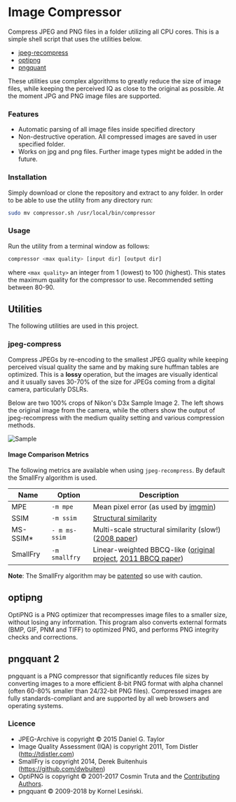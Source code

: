 # Image Compressor
Compress JPEG and PNG files in a folder utilizing all CPU cores. This is a simple shell script that uses the utilities below. 

* [jpeg-recompress](https://github.com/danielgtaylor/jpeg-archive)
* [optipng](http://optipng.sourceforge.net/)
* [pngquant](https://github.com/kornelski/pngquant)

These utilities use complex algorithms to greatly reduce the size of image files, while keeping the perceived IQ as close to the original as possible. At the moment JPG and PNG image files are supported.

### Features
* Automatic parsing of all image files inside specified directory
* Non-destructive operation. All compressed images are saved in user specified folder.
* Works on jpg and png files. Further image types might be added in the future.

### Installation
Simply download or clone the repository and extract to any folder.
In order to be able to use the utility from any directory run: 

```bash
sudo mv compressor.sh /usr/local/bin/compressor
```

### Usage
Run the utility from a terminal window as follows:

```bash
compressor <max quality> [input dir] [output dir] 
```

where `<max quality>` an integer from 1 (lowest) to 100 (highest). This states the maximum quality for the compressor to use. Recommended setting between 80-90.


Utilities
---------
The following utilities are used in this project. 

### jpeg-compress
Compress JPEGs by re-encoding to the smallest JPEG quality while keeping perceived visual quality the same and by making sure huffman tables are optimized. This is a **lossy** operation, but the images are visually identical and it usually saves 30-70% of the size for JPEGs coming from a digital camera, particularly DSLRs.

Below are two 100% crops of Nikon's D3x Sample Image 2. The left shows the original image from the camera, while the others show the output of jpeg-recompress with the medium quality setting and various compression methods. 

![Sample](https://cloud.githubusercontent.com/assets/106826/3633843/5fde26b6-0eff-11e4-8c98-f18dbbf7b510.png)

#### Image Comparison Metrics
The following metrics are available when using `jpeg-recompress`. By default the SmallFry algorithm is used.

Name     | Option        | Description
-------- | ------------- | -----------
MPE      | `-m mpe`      | Mean pixel error (as used by [imgmin](https://github.com/rflynn/imgmin))
SSIM     | `-m ssim`     | [Structural similarity](http://en.wikipedia.org/wiki/Structural_similarity) 
MS-SSIM* | `- m ms-ssim`  | Multi-scale structural similarity (slow!) ([2008 paper](https://doi.org/10.1117/12.768060))
SmallFry | `-m smallfry` | Linear-weighted BBCQ-like ([original project](https://github.com/dwbuiten/smallfry), [2011 BBCQ paper](http://spie.org/Publications/Proceedings/Paper/10.1117/12.872231))

**Note**: The SmallFry algorithm may be [patented](http://www.jpegmini.com/main/technology) so use with caution.


## optipng
OptiPNG is a PNG optimizer that recompresses image files to a smaller size, without losing any information. This program also converts external formats (BMP, GIF, PNM and TIFF) to optimized PNG, and performs PNG integrity checks and corrections. 


## pngquant 2
pngquant is a PNG compressor that significantly reduces file sizes by converting images to a more efficient 8-bit PNG format with alpha channel (often 60-80% smaller than 24/32-bit PNG files). Compressed images are fully standards-compliant and are supported by all web browsers and operating systems.


### Licence
* JPEG-Archive is copyright © 2015 Daniel G. Taylor
* Image Quality Assessment (IQA) is copyright 2011, Tom Distler (http://tdistler.com)
* SmallFry is copyright 2014, Derek Buitenhuis (https://github.com/dwbuiten)
* OptiPNG is copyright © 2001-2017 Cosmin Truta and the [Contributing Authors](http://optipng.sourceforge.net/authors.txt).
* pngquant © 2009-2018 by Kornel Lesiński.
